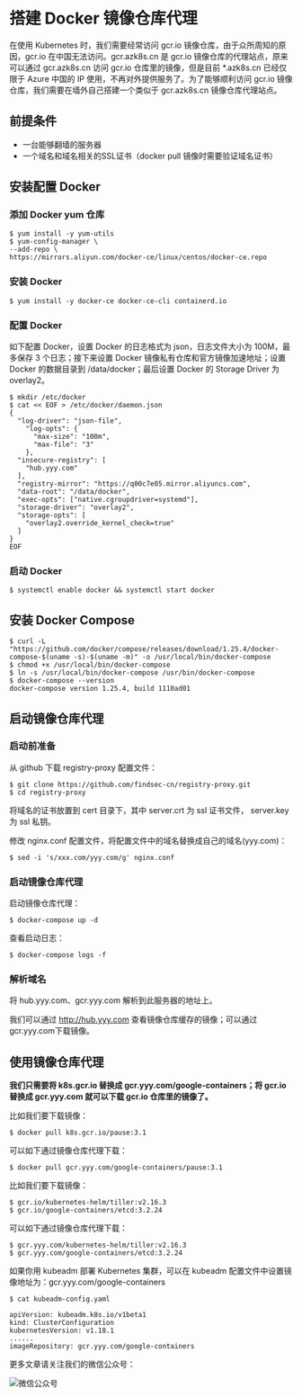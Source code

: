 # 搭建 Docker 镜像仓库代理

在使用 Kubernetes 时，我们需要经常访问 gcr.io 镜像仓库，由于众所周知的原因，gcr.io 在中国无法访问。gcr.azk8s.cn 是 gcr.io 镜像仓库的代理站点，原来可以通过 gcr.azk8s.cn 访问 gcr.io 仓库里的镜像，但是目前 *.azk8s.cn 已经仅限于 Azure 中国的 IP 使用，不再对外提供服务了。为了能够顺利访问 gcr.io 镜像仓库，我们需要在墙外自己搭建一个类似于 gcr.azk8s.cn 镜像仓库代理站点。

## 前提条件

- 一台能够翻墙的服务器
- 一个域名和域名相关的SSL证书（docker pull 镜像时需要验证域名证书）

## 安装配置 Docker

### 添加 Docker yum 仓库

    $ yum install -y yum-utils
    $ yum-config-manager \
    --add-repo \
    https://mirrors.aliyun.com/docker-ce/linux/centos/docker-ce.repo

### 安装 Docker

    $ yum install -y docker-ce docker-ce-cli containerd.io

### 配置 Docker

如下配置 Docker，设置 Docker 的日志格式为 json，日志文件大小为 100M，最多保存 3 个日志；接下来设置 Docker 镜像私有仓库和官方镜像加速地址；设置 Docker 的数据目录到 /data/docker；最后设置 Docker 的 Storage Driver 为 overlay2。

    $ mkdir /etc/docker
    $ cat << EOF > /etc/docker/daemon.json
    {
      "log-driver": "json-file",
        "log-opts": {
          "max-size": "100m",
          "max-file": "3"
        },
      "insecure-registry": [
        "hub.yyy.com"
      ],
      "registry-mirror": "https://q00c7e05.mirror.aliyuncs.com",
      "data-root": "/data/docker",
      "exec-opts": ["native.cgroupdriver=systemd"],
      "storage-driver": "overlay2",
      "storage-opts": [
        "overlay2.override_kernel_check=true"
      ]
    }
    EOF

### 启动 Docker

    $ systemctl enable docker && systemctl start docker

## 安装 Docker Compose

    $ curl -L "https://github.com/docker/compose/releases/download/1.25.4/docker-compose-$(uname -s)-$(uname -m)" -o /usr/local/bin/docker-compose
    $ chmod +x /usr/local/bin/docker-compose
    $ ln -s /usr/local/bin/docker-compose /usr/bin/docker-compose
    $ docker-compose --version
    docker-compose version 1.25.4, build 1110ad01

## 启动镜像仓库代理

### 启动前准备

从 github 下载 registry-proxy 配置文件：

    $ git clone https://github.com/findsec-cn/registry-proxy.git
    $ cd registry-proxy

将域名的证书放置到 cert 目录下，其中 server.crt 为 ssl 证书文件， server.key 为 ssl 私钥。

修改 nginx.conf 配置文件，将配置文件中的域名替换成自己的域名(yyy.com)：

    $ sed -i 's/xxx.com/yyy.com/g' nginx.conf

### 启动镜像仓库代理

启动镜像仓库代理：

    $ docker-compose up -d

查看启动日志：

    $ docker-compose logs -f

### 解析域名

将 hub.yyy.com、gcr.yyy.com 解析到此服务器的地址上。

我们可以通过 http://hub.yyy.com 查看镜像仓库缓存的镜像；可以通过gcr.yyy.com下载镜像。

## 使用镜像仓库代理

**我们只需要将 k8s.gcr.io 替换成 gcr.yyy.com/google-containers；将 gcr.io 替换成 gcr.yyy.com 就可以下载 gcr.io 仓库里的镜像了。**

比如我们要下载镜像：

    $ docker pull k8s.gcr.io/pause:3.1

可以如下通过镜像仓库代理下载：

    $ docker pull gcr.yyy.com/google-containers/pause:3.1

比如我们要下载镜像：

    $ gcr.io/kubernetes-helm/tiller:v2.16.3
    $ gcr.io/google-containers/etcd:3.2.24

可以如下通过镜像仓库代理下载：

    $ gcr.yyy.com/kubernetes-helm/tiller:v2.16.3
    $ gcr.yyy.com/google-containers/etcd:3.2.24

如果你用 kubeadm 部署 Kubernetes 集群，可以在 kubeadm 配置文件中设置镜像地址为：gcr.yyy.com/google-containers

    $ cat kubeadm-config.yaml

    apiVersion: kubeadm.k8s.io/v1beta1
    kind: ClusterConfiguration
    kubernetesVersion: v1.18.1
    ......
    imageRepository: gcr.yyy.com/google-containers

更多文章请关注我们的微信公众号：

![微信公众号](https://cdn.jsdelivr.net/gh/yangchuansheng/imghosting/img/20200603173256.png)
